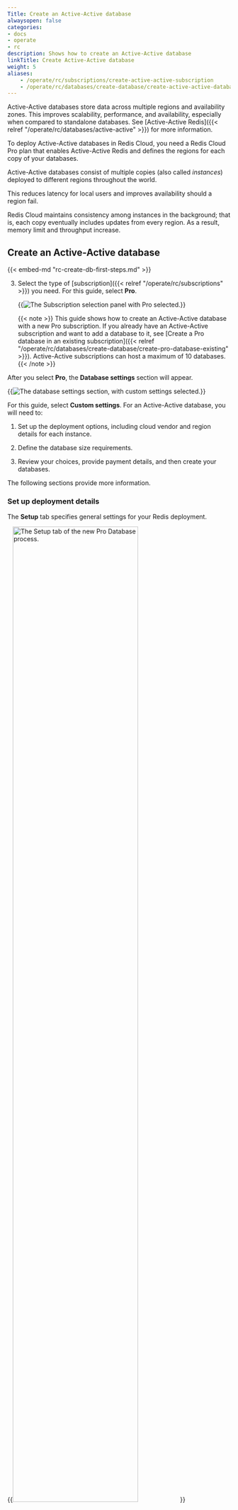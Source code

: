 ```yaml
---
Title: Create an Active-Active database
alwaysopen: false
categories:
- docs
- operate
- rc
description: Shows how to create an Active-Active database
linkTitle: Create Active-Active database
weight: 5
aliases: 
    - /operate/rc/subscriptions/create-active-active-subscription
    - /operate/rc/databases/create-database/create-active-active-database
---
```


Active-Active databases store data across multiple regions and availability zones.  This improves scalability, performance, and availability, especially when compared to standalone databases. See [Active-Active Redis]({{< relref "/operate/rc/databases/active-active" >}}) for more information.

To deploy Active-Active databases in Redis Cloud, you need a Redis Cloud Pro plan that enables Active-Active Redis and defines the regions for each copy of your databases.

Active-Active databases consist of multiple copies (also called _instances_) deployed to different regions throughout the world.

This reduces latency for local users and improves availability should a region fail.

Redis Cloud maintains consistency among instances in the background; that is, each copy eventually includes updates from every region.  As a result, memory limit and throughput increase.

## Create an Active-Active database

{{< embed-md "rc-create-db-first-steps.md" >}}

3. Select the type of [subscription]({{< relref "/operate/rc/subscriptions" >}}) you need. For this guide, select **Pro**. 

    {{<image filename="images/rc/create-database-subscription-pro-new.png" alt="The Subscription selection panel with Pro selected.">}}

    {{< note >}}
This guide shows how to create an Active-Active database with a new Pro subscription. If you already have an Active-Active subscription and want to add a database to it, see [Create a Pro database in an existing subscription]({{< relref "/operate/rc/databases/create-database/create-pro-database-existing" >}}). Active-Active subscriptions can host a maximum of 10 databases.
    {{< /note >}}
    

After you select **Pro**, the **Database settings** section will appear.

{{<image filename="images/rc/create-pro-db-settings-custom.png" alt="The database settings section, with custom settings selected.">}}

For this guide, select **Custom settings**. For an Active-Active database, you will need to: 

1. Set up the deployment options, including cloud vendor and region details for each instance.

2. Define the database size requirements.

3. Review your choices, provide payment details, and then create your databases.

The following sections provide more information.

### Set up deployment details

The **Setup** tab specifies general settings for your Redis deployment.

{{<image filename="images/rc/subscription-new-flexible-tabs-setup.png" width="75%" alt="The Setup tab of the new Pro Database process." >}}

There are two sections on this tab:

- [General settings](#general-settings) include the cloud provider details and specific configuration options.
- [Advanced options](#advanced-options) define settings for high availability and security. Configurable settings vary according to cloud provider.

#### General settings {#general-settings}

Select **Active-Active (Multi-region)** to turn on Active-Active. 

{{<image filename="images/rc/create-flexible-sub-active-active-on.png" width="75%" alt="The general settings of the setup tab with Active-Active selected." >}}

When you enable Active-Active Redis, two regions are selected by default. Select the drop-down arrow to display a list of provider regions that support Active-Active databases.

{{<image filename="images/rc/create-sub-active-active-regions.png" width="50%" alt="Use the Region drop-down to select the regions for your Active-Active database." >}}

{{< note >}}
Active-Active subscriptions on Redis Cloud are limited to a maximum of 10 regions.
{{< /note >}}

Use the checkboxes in the list to select or remove regions.  The Search box lets you locate specific regions.

You can use a region's Remove button to remove it from the list.

{{<image filename="images/rc/icon-region-delete.png" width="30px" alt="Select the Delete button to remove a region from the list." >}}

#### Advanced options {#advanced-options}

{{<image filename="images/rc/create-sub-active-active-cidr.png" width="75%" alt="Each region needs a unique CIDR address block to communicate securely with other instances." >}}

In the **Advanced options** section, you can:

- Choose to deploy your Active-Active database to an existing Cloud Account, if [Redis Cloud Bring your own Cloud]({{< relref "/operate/rc/subscriptions/bring-your-own-cloud" >}}) is enabled.
    
- Define CIDR addresses for each region in the **VPC configuration** section.

    {{< embed-md "rc-aa-cidr.md" >}}
    
    If you chose to deploy your Active-Active database to an existing [Bring your own Cloud]({{< relref "/operate/rc/subscriptions/bring-your-own-cloud" >}}) account, you can also define the VPC ID for each region. Select **In existing VPC** and the set the VPC ID for each selected region.
    
- Set your [maintenance]({{< relref "/operate/rc/subscriptions/maintenance" >}}) settings in the **Maintenance windows** section. Select **Manual** if you want to set [manual maintenance windows]({{< relref "/operate/rc/subscriptions/maintenance/set-maintenance-windows" >}}).

When finished, choose **Continue** to determine your size requirements.

{{<image filename="images/rc/button-subscription-continue.png" width="100px" alt="Select the Continue button to continue to the next step." >}}

### Sizing tab

The **Sizing** tab helps you specify the database, memory, and throughput requirements for your subscription.

{{<image filename="images/rc/subscription-new-flexible-sizing-tab.png" width="75%" alt="The Sizing tab when creating a new Pro subscription." >}}

When you first visit the **Sizing** tab, there are no databases defined.  Select the **Add** button to create one.

{{<image filename="images/rc/icon-add.png" width="30px" alt="Use the Add button to define a new database for your subscription." >}}

This opens the **New Active-Active Redis Database** dialog, which lets you define the requirements for your new database.

{{<image filename="images/rc/create-database-active-active.png" width="75%" alt="New database dialog for Active-Active database." >}}

By default, you're shown basic settings, which include:

- **Name**: A custom name for your database.
- **Version**: The Redis version for your database. We recommend you choose the latest available version. 
- **Advanced Capabilities**: Advanced data types or features used by the database. Active-Active databases support the [JSON]({{< relref "/operate/oss_and_stack/stack-with-enterprise/json" >}}) data type and [Search and query]({{< relref "/operate/oss_and_stack/stack-with-enterprise/search" >}}) features.

    {{<image filename="images/rc/active-active-json-detail.png" width="75%" alt="When you create an Active-Active database, you can select the JSON and Search and query advanced capabilities." >}}  

    We select both capabilities for you automatically. You can remove a capability by selecting it. Selected capabilities will be available in all regions, including those added in the future.

    See [Search and query Active-Active databases]({{< relref "/operate/oss_and_stack/stack-with-enterprise/search/search-active-active" >}}) to learn how to use Search and query on Active-Active databases.

- **Dataset size**: The amount of data needed for your dataset in GB. 

    For Search and query databases, use the [Sizing calculator](https://redis.io/redisearch-sizing-calculator/) to estimate your index size and throughput requirements. When you're entering the dataset size for your database, add the estimated index size from the Sizing calculator to your expected dataset size.

- **Hashing policy**: Determines how data is distributed across multiple Redis processes of a database. Available options depend on your account creation date. See [Clustering]({{< relref "/operate/rc/databases/configuration/clustering#manage-the-hashing-policy" >}}) for more information.

- **Throughput**: When you create an Active-Active database, you define the throughput for each instance. The total operations per second combines the total read ops/sec and applies the write ops/sec for each region across every region. 

    {{<image filename="images/rc/active-active-throughput-detail.png" width="75%" alt="When you create an Active-Active database, you define throughput for each region." >}}

    The total ops/sec for each region is calculated as follows:

    ```sh
    Region ops/sec = Local read ops/sec + 
                    Sum of write ops/sec from all regions
    ```

    The total ops/sec for the database is the sum of the ops/sec for each region.
    
    Because each instance needs the ability to write to every other instance, write operations significantly affect the total number of ops/sec. 

    Select a tab to see examples of throughput calculations for different Active-Active configurations.

    {{< multitabs id="rc-aa-throughput-examples" 
    tab1="Two regions, balanced between regions" 
    tab2="Two regions, read/write heavy in one region" 
    tab3="Three regions, balanced between regions"
    tab4="Three regions, different read/write in each region" >}}

For this database, we have two regions where read and write operations are balanced between the regions, as described in the table below:

| Region | Local read ops/sec | Local write ops/sec | 
|:------:|:------------------:|:-------------------:|
| Region 1 | 2000 | 1000 |
| Region 2 | 2000 | 1000 |

The total ops/sec for this database is calculated as follows:

```text
Region 1 ops/sec = 2000 (local read) + 
                   1000 (local write) + 
                   1000 (write from Region 2) = 4000 ops/sec

Region 2 ops/sec = 2000 (local read) + 
                   1000 (local write) + 
                   1000 (write from Region 1) = 4000 ops/sec

Total ops/sec = 4000 (Region 1) + 4000 (Region 2) 
              = 8000 ops/sec
```

    -tab-sep-

For this database, we have two regions where one region has more read and write operations than the other region, as described in the table below:

| Region | Local read ops/sec | Local write ops/sec | 
|:------:|:------------------:|:-------------------:|
| Region 1 | 2000 | 1000 |
| Region 2 | 4000 | 2000 |

The total ops/sec for this database is calculated as follows:

```text
Region 1 ops/sec = 2000 (local read) + 
                   1000 (local write) + 
                   2000 (write from Region 2) = 5000 ops/sec

Region 2 ops/sec = 4000 (local read) + 
                   2000 (local write) + 
                   1000 (write from Region 1) = 7000 ops/sec

Total ops/sec = 5000 (Region 1) + 7000 (Region 2) 
              = 12000 ops/sec
```

    -tab-sep-

For this database, we have three regions where read and write operations are balanced between the regions, as described in the table below:

| Region | Local read ops/sec | Local write ops/sec | 
|:------:|:------------------:|:-------------------:|
| Region 1 | 2000 | 1000 |
| Region 2 | 2000 | 1000 |
| Region 3 | 2000 | 1000 |

The total ops/sec for this database is calculated as follows:

```text
Region 1 ops/sec = 2000 (local read) + 
                   1000 (local write) + 
                   1000 (write from Region 2) +
                   1000 (write from Region 3) = 5000 ops/sec

Region 2 ops/sec = 2000 (local read) + 
                   1000 (local write) + 
                   1000 (write from Region 1) +
                   1000 (write from Region 3) = 5000 ops/sec

Region 3 ops/sec = 2000 (local read) + 
                   1000 (local write) + 
                   1000 (write from Region 1) +
                   1000 (write from Region 2) = 5000 ops/sec

Total ops/sec = 5000 (Region 1) + 5000 (Region 2) + 5000 (Region 3) 
              = 15000 ops/sec
```

    -tab-sep-

For this database, we have three regions where read and write operations are different between the regions, as described in the table below:

| Region | Local read ops/sec | Local write ops/sec | 
|:------:|:------------------:|:-------------------:|
| Region 1 | 3000 | 1000 |
| Region 2 | 4000 | 3000 |
| Region 3 | 1000 | 2000 |

The total ops/sec for this database is calculated as follows:

```text
Region 1 ops/sec = 3000 (local read) + 
                   1000 (local write) + 
                   3000 (write from Region 2) +
                   2000 (write from Region 3) = 9000 ops/sec

Region 2 ops/sec = 4000 (local read) + 
                   3000 (local write) + 
                   1000 (write from Region 1) +
                   2000 (write from Region 3) = 10000 ops/sec

Region 3 ops/sec = 1000 (local read) + 
                   2000 (local write) + 
                   1000 (write from Region 1) +
                   3000 (write from Region 2) = 7000 ops/sec

Total ops/sec = 9000 (Region 1) + 10000 (Region 2) + 7000 (Region 3) 
              = 26000 ops/sec
```

    {{< /multitabs >}}

    For Search and query databases, the estimated throughput from the [Sizing calculator](https://redis.io/redisearch-sizing-calculator/) is the total amount of throughput you need. When setting throughput for your Active-Active database, use the total amount for each region and divide it depending on your read (query) and write (update) needs for each region. For example, if the total amount of throughput needed is 50000 ops/sec, you could set each region to have 20000 ops/sec for reads (queries) and 30000 ops/sec for writes (updates).

- **Data Persistence**: Defines the data persistence policy, if any. See [Database persistence]({{< relref "/operate/rs/databases/configure/database-persistence.md" >}}).
- **Supported Protocol(s)**: Choose between RESP2 and RESP3 _(Redis 7.2 only)_. See [Redis serialization protocol]({{< relref "/develop/reference/protocol-spec" >}}#resp-versions) for details.
- **Quantity**: Number of databases to create with these settings. 

When finished, select **Save configuration** to save your database configuration.

{{<image filename="images/rc/button-configuration-save.png" width="140px" alt="Select the Save configuration button to define your new database." >}}

Use the **Add database** button to define additional databases or select the **Continue button** to display the **Review and create** tab.

Hover over a database to see the **Edit** and **Delete** icons. You can use the **Edit** icon to change a database or the **Delete** icon to remove a database from the list.

{{<image filename="images/rc/icon-edit.png#no-click" width="30px" alt="Use the Edit button to change database settings." class="inline" >}}&nbsp;{{<image filename="images/rc/icon-delete-teal.png#no-click" width="30px" alt="Use the Delete button to remove a database." class="inline">}}


### Review and Create tab

The **Review and Create** tab provides a cost estimate for your Redis Cloud Pro plan:

{{<image filename="images/rc/create-pro-aa-review.png" width="75%" alt="The Review & Create tab of the New Active-Active subscription screen." >}}

Redis breaks down your databases to Redis Billing Units (RBUs), each with their own size and throughput requirements. For more info, see [Billing unit types]({{< relref "/operate/rc/databases/create-database/create-pro-database-new" >}}#billing-unit-types).

The **Payment methods** section of this tab shows which payment method you're using for this database. Select the arrow on the top right of this section to view all available payment methods.

{{<image filename="images/rc/subscription-new-flexible-cardlist.png" width="250px" alt="The payment method list." >}}

If you have not added a payment method or want to add a new payment method, select **Add credit card** to add a new credit card.

{{< embed-md "rc-credit-card-add.md" >}}

Select **Back to Sizing** to make changes or **Confirm & Pay** to create your databases.

{{<image filename="images/rc/button-create-db-confirm-pay.png" width="140px" alt="Select Confirm & pay to create your database." >}}

Note that databases are created in the background.  While they are provisioning, you aren't allowed to make changes. This process generally takes 10-15 minutes.

Use the **Database list** to check the status of your databases.

## More info

- [Create a Pro database with a new subscription]({{< relref "/operate/rc/databases/create-database/create-pro-database-new" >}})
- [Active-Active Redis]({{< relref "/operate/rc/databases/active-active" >}})
- [Develop applications with Active-Active databases]({{< relref "/operate/rc/databases/active-active/develop/_index.md" >}})
- Database [memory limit]({{< relref "/operate/rc/databases/configuration/sizing#dataset-size" >}})
- Redis Cloud [subscription plans]({{< relref "/operate/rc/subscriptions/" >}})
- [Redis Cloud pricing](https://redis.io/pricing/#monthly)

